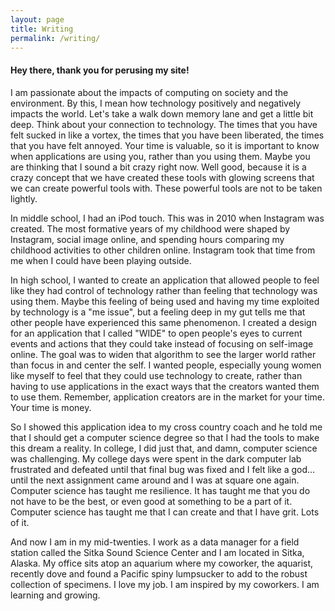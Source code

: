 ```yaml
---
layout: page
title: Writing
permalink: /writing/
---
```

#### Hey there, thank you for perusing my site!

I am passionate about the impacts of computing on society and the environment. By this, I mean how technology positively and negatively impacts the world. Let's take a walk down memory lane and get a little bit deep. Think about your connection to technology. The times that you have felt sucked in like a vortex, the times that you have been liberated, the times that you have felt annoyed. Your time is valuable, so it is important to know when applications are using you, rather than you using them. Maybe you are thinking that I sound a bit crazy right now. Well good, because it is a crazy concept that we have created these tools with glowing screens that we can create powerful tools with. These powerful tools are not to be taken lightly. 

In middle school, I had an iPod touch. This was in 2010 when Instagram was created. The most formative years of my childhood were shaped by Instagram, social image online, and spending hours comparing my childhood activities to other children online. Instagram took that time from me when I could have been playing outside.

In high school, I wanted to create an application that allowed people to feel like they had control of technology rather than feeling that technology was using them. Maybe this feeling of being used and having my time exploited by technology is a "me issue", but a feeling deep in my gut tells me that other people have experienced this same phenomenon. I created a design for an application that I called "WIDE" to open people's eyes to current events and actions that they could take instead of focusing on self-image online. The goal was to widen that algorithm to see the larger world rather than focus in and center the self. I wanted people, especially young women like myself to feel that they could use technology to create, rather than having to use applications in the exact ways that the creators wanted them to use them. Remember, application creators are in the market for your time. Your time is money.

So I showed this application idea to my cross country coach and he told me that I should get a computer science degree so that I had the tools to make this dream a reality. In college, I did just that, and damn, computer science was challenging. My college days were spent in the dark computer lab frustrated and defeated until that final bug was fixed and I felt like a god…until the next assignment came around and I was at square one again. Computer science has taught me resilience. It has taught me that you do not have to be the best, or even good at something to be a part of it. Computer science has taught me that I can create and that I have grit. Lots of it. 

And now I am in my mid-twenties. I work as a data manager for a field station called the Sitka Sound Science Center and I am located in Sitka, Alaska. My office sits atop an aquarium where my coworker, the aquarist, recently dove and found a Pacific spiny lumpsucker to add to the robust collection of specimens. I love my job. I am inspired by my coworkers. I am learning and growing. 
